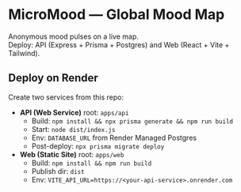# MicroMood — Global Mood Map

Anonymous mood pulses on a live map.  
Deploy: API (Express + Prisma + Postgres) and Web (React + Vite + Tailwind).

## Deploy on Render
Create two services from this repo:
- **API (Web Service)** root: `apps/api`
  - Build: `npm install && npx prisma generate && npm run build`
  - Start: `node dist/index.js`
  - Env: `DATABASE_URL` from Render Managed Postgres
  - Post-deploy: `npx prisma migrate deploy`
- **Web (Static Site)** root: `apps/web`
  - Build: `npm install && npm run build`
  - Publish dir: `dist`
  - Env: `VITE_API_URL=https://<your-api-service>.onrender.com`
